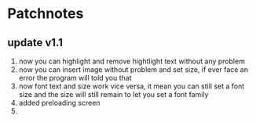 # Patchnotes

## update v1.1
1. now you can highlight and remove hightlight text without any problem
2. now you can insert image without problem and set size, if ever face an error the program will told you that
3. now font text and size work vice versa, it mean you can still set a font
size and the size will still remain to let you set a font family
4. added preloading screen
5. 